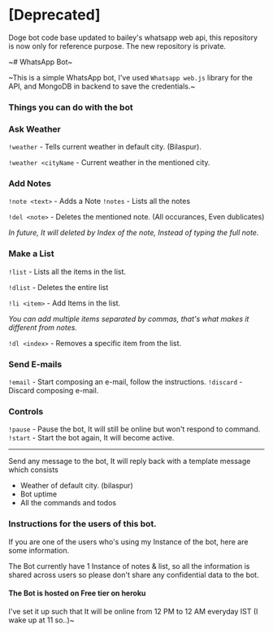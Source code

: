 # [Deprecated]

Doge bot code base updated to bailey's whatsapp web api, this repository is now only for reference purpose. The new repository is private.


~# WhatsApp Bot~

~This is a simple WhatsApp bot, I've used `Whatsapp web.js` library for the API, and MongoDB in backend to save the credentials.~

### Things you can do with the bot

### Ask Weather

`!weather` - Tells current weather in default city. (Bilaspur).

`!weather <cityName` - Current weather in the mentioned city.

### Add Notes

`!note <text>` - Adds a Note
`!notes` - Lists all the notes

`!del <note>` - Deletes the mentioned note. (All occurances, Even dublicates)

_In future, It will deleted by Index of the note, Instead of typing the full note._

### Make a List

`!list` - Lists all the items in the list.

`!dlist` - Deletes the entire list

`!li <item>` - Add Items in the list.

_You can add multiple items separated by commas, that's what makes it different from notes._

`!dl <index>` - Removes a specific item from the list.

### Send E-mails

`!email` - Start composing an e-mail, follow the instructions.
`!discard` - Discard composing e-mail.

### Controls

`!pause` - Pause the bot, It will still be online but won't respond to command.
`!start` - Start the bot again, It will become active.

---

Send any message to the bot, It will reply back with a template message which consists

- Weather of default city. (bilaspur)
- Bot uptime
- All the commands and todos

### Instructions for the users of this bot.

If you are one of the users who's using my Instance of the bot, here are some information.

The Bot currently have 1 Instance of notes & list, so all the information is shared across users so please don't share any confidential data to the bot.

#### The Bot is hosted on Free tier on heroku

I've set it up such that It will be online from 12 PM to 12 AM everyday IST (I wake up at 11 so..)~
